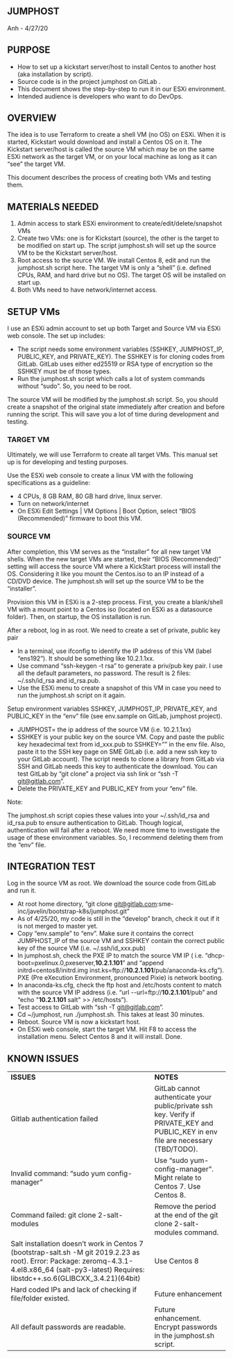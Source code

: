 <h2>JUMPHOST</h2>


<p>Anh - 4/27/20
</p>
<h2>PURPOSE</h2>


<ul>

<li>How to set up a kickstart server/host to install Centos to another host (aka installation by script). 

<li>Source code is in the project jumphost on GitLab .

<li>This document shows the step-by-step to run it in our ESXi environment.

<li>Intended audience is developers who want to do DevOps.
</li>
</ul>
<h2>OVERVIEW</h2>


<p>
The idea is to use Terraform to create a shell VM (no OS) on ESXi. When it is started, Kickstart would download and install a Centos OS on it. The Kickstart server/host is called the source VM which may be on the same ESXi network as the target VM, or on your local machine as long as it can “see” the target VM.  
</p>
<p>
This document describes the process of creating both VMs and testing them.
</p>
<h2>MATERIALS NEEDED</h2>


<ol>

<li>Admin access to stark ESXi environment to create/edit/delete/snapshot VMs

<li>Create two VMs: one is for Kickstart (source), the other is the target to be modified on start up. The script jumphost.sh will set up the source VM to be the Kickstart server/host.

<li>Root access to the source VM. We install Centos 8, edit and run the jumphost.sh script here. The target VM is only a “shell” (i.e. defined CPUs, RAM, and hard drive but no OS). The target OS will be installed on start up.

<li>Both VMs need to have network/internet access.
</li>
</ol>
<h2>SETUP VMs</h2>


<p>
I use an ESXi admin account to set up both Target and Source VM via ESXi web console. The set up includes:
</p>
<ul>

<li>The script needs some environment variables (SSHKEY, JUMPHOST_IP, PUBLIC_KEY, and PRIVATE_KEY). The SSHKEY is for cloning codes from GitLab. GitLab uses either ed25519 or RSA type of encryption so the SSHKEY must be of those types. 

<li>Run the jumphost.sh script which calls a lot of system commands without “sudo”. So, you need to be root.
</li>
</ul>
<p>
The source VM will be modified by the jumphost.sh script. So, you should create a snapshot of the original state immediately after creation and before running the script. This will save you a lot of time during development and testing.
</p>
<h3>TARGET VM</h3>


<p>
Ultimately, we will use Terraform to create all target VMs. This manual set up is for developing and testing purposes.
</p>
<p>
Use the ESXi web console to create a linux VM with the following specifications as a guideline:
</p>
<ul>

<li>4 CPUs, 8 GB RAM, 80 GB hard drive, linux server.

<li>Turn on network/internet

<li>On ESXi Edit Settings | VM Options | Boot Option, select “BIOS (Recommended)” firmware to boot this VM.
</li>
</ul>
<h3>SOURCE VM</h3>


<p>
After completion, this VM serves as the “installer” for all new target VM shells. When the new target VMs are started, their “BIOS (Recommended)” setting will access the source VM where a KickStart process will install the OS. Considering it like you mount the Centos.iso to an IP instead of a CD/DVD device. The jumphost.sh will set up the source VM to be the “installer”.
</p>
<p>
Provision this VM in ESXi is a 2-step process. First, you create a blank/shell VM with a mount point to a Centos iso (located on ESXi as a datasource folder). Then, on startup, the OS installation is run.
</p>
<p>
After a reboot, log in as root. We need to create a set of private, public key pair
</p>
<ul>

<li>In a terminal, use ifconfig to identify the IP address of this VM (label “ens192”). It should be something like 10.2.1.1xx. 

<li>Use command “ssh-keygen -t rsa” to generate a priv/pub key pair. I use all the default parameters, no password. The result is 2 files: ~/.ssh/id_rsa and id_rsa.pub.

<li>Use the ESXi menu to create a snapshot of this VM in case you need to run the jumphost.sh script on it again.
</li>
</ul>
<p>
Setup environment variables SSHKEY, JUMPHOST_IP, PRIVATE_KEY, and PUBLIC_KEY in the “env” file (see env.sample on GitLab, jumphost project).
</p>
<ul>

<li>JUMPHOST= the ip address of the source VM (i.e. 10.2.1.1xx)

<li>SSHKEY is your public key on the source VM. Copy and paste the public key hexadecimal text from id_xxx.pub to SSHKEY=”” in the env file. Also, paste it to the SSH key page on SME GitLab (i.e. add a new ssh key to your GitLab account). The script needs to clone a library from GitLab via SSH and GitLab needs this key to authenticate the download. You can test GitLab by “git clone” a project via ssh link or “ssh -T <a href="mailto:git@gitlab.com">git@gitlab.com</a>”.

<li>Delete the PRIVATE_KEY and PUBLIC_KEY from your “env” file. 
</li>
</ul>
<p>
Note:
</p>
<p>
The jumphost.sh script copies these values into your ~/.ssh/id_rsa and id_rsa.pub to ensure authentication to GitLab. Though logical, authentication will fail after a reboot. We need more time to investigate the usage of these environment variables. So, I recommend deleting them from the “env” file.
</p>
<h2>INTEGRATION TEST</h2>


<p>
Log in the source VM as root. We download the source code from GitLab and run it.
</p>
<ul>

<li>At root home directory, “git clone <a href="mailto:git@gitlab.com">git@gitlab.com</a>:sme-inc/javelin/bootstrap-k8s/jumphost.git”

<li>As of 4/25/20, my code is still in the “develop” branch, check it out if it is not merged to master yet.

<li>Copy “env.sample” to “env”. Make sure it contains the correct JUMPHOST_IP of the source VM and SSHKEY contain the correct public key of the source VM (i.e. ~/.ssh/id_xxx.pub)

<li>In jumphost.sh, check the PXE IP to match the source VM IP ( i.e. “dhcp-boot=pxelinux.0,pxeserver,<strong>10.2.1.101</strong>” and “append initrd=centos8/initrd.img inst.ks=ftp://<strong>10.2.1.101</strong>/pub/anaconda-ks.cfg”). PXE (Pre eXecution Environment, pronounced Pixie) is network booting.

<li>In anaconda-ks.cfg, check the ftp host and /etc/hosts content to match with the source VM IP address (i.e. “url --url=ftp://<strong>10.2.1.101</strong>/pub” and “echo "<strong>10.2.1.101</strong> salt" >> /etc/hosts”).

<li>Test access to GitLab with “ssh -T <a href="mailto:git@gitlab.com">git@gitlab.com</a>”.

<li>Cd ~/jumphost, run ./jumphost.sh. This takes at least 30 minutes.

<li>Reboot. Source VM is now a kickstart host.

<li>On ESXi web console, start the target VM. Hit F8 to access the installation menu. Select Centos 8 and it will install. Done.
</li>
</ul>
<h2>KNOWN ISSUES</h2>



<table>
  <tr>
   <td><strong>ISSUES</strong>
   </td>
   <td><strong>NOTES</strong>
   </td>
  </tr>
  <tr>
   <td>Gitlab authentication failed
   </td>
   <td>GitLab cannot authenticate your public/private ssh key. Verify if PRIVATE_KEY and PUBLIC_KEY in env file are necessary (TBD/TODO).
   </td>
  </tr>
  <tr>
   <td>Invalid command: “sudo yum config-manager”
   </td>
   <td>Use “sudo yum-config-manager”. Might relate to Centos 7. Use Centos 8.
   </td>
  </tr>
  <tr>
   <td>Command failed: git clone 2-salt-modules
   </td>
   <td>Remove the period at the end of the git clone 2-salt-modules command.
   </td>
  </tr>
  <tr>
   <td>Salt installation doesn’t work in Centos 7 (bootstrap-salt.sh -M git 2019.2.23 as root). Error: Package: zeromq-4.3.1-4.el8.x86_64 (salt-py3-latest) Requires: libstdc++.so.6(GLIBCXX_3.4.21)(64bit)
   </td>
   <td>Use Centos 8
   </td>
  </tr>
  <tr>
   <td>Hard coded IPs and lack of checking if file/folder existed.
   </td>
   <td>Future enhancement
   </td>
  </tr>
  <tr>
   <td>All default passwords are readable. 
   </td>
   <td>Future enhancement. Encrypt passwords in the jumphost.sh script.
   </td>
  </tr>
</table>

